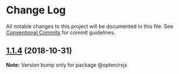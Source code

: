# Change Log

All notable changes to this project will be documented in this file.
See [Conventional Commits](https://conventionalcommits.org) for commit guidelines.

## [1.1.4](https://github.com/OPTEN/opten-ng-colada/compare/@opten/rxjs@1.1.3...@opten/rxjs@1.1.4) (2018-10-31)

**Note:** Version bump only for package @opten/rxjs
